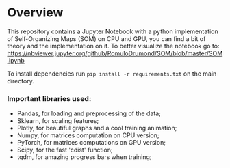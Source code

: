 # Overview

This repository contains a Jupyter Notebook with a python implementation of Self-Organizing Maps (SOM) on CPU and GPU, you can find a bit of theory and the implementation on it. To better visualize the notebook go to:
https://nbviewer.jupyter.org/github/RomuloDrumond/SOM/blob/master/SOM.ipynb

To install dependencies run `pip install -r requirements.txt` on the main directory.

### Important libraries used:

* Pandas, for loading and preprocessing of the data;
* Sklearn, for scaling features;
* Plotly, for beautiful graphs and a cool training animation;
* Numpy, for matrices computation on CPU version;
* PyTorch, for matrices computations on GPU version;
* Scipy, for the fast 'cdist' function;
* tqdm, for amazing progress bars when training;
